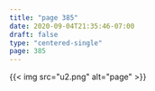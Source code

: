 ```yaml
---
title: "page 385"
date: 2020-09-04T21:35:46-07:00
draft: false
type: "centered-single"
page: 385
---
```


{{< img src="u2.png" alt="page" >}}

